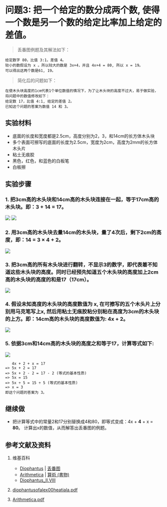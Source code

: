 # 问题3: 把一个给定的数分成两个数, 使得一个数是另一个数的给定比率加上给定的差值。

> 丢番图例题及其解法如下：
>  
	给定数字 80，比值 3:1，差值 4。
	较小的数假设为 x 。所以较大的数是 3x+4，并且 4x+4 = 80, 所以 x = 19。 
	可以得出这两个数是61, 19。　

> 简化后的问题如下：
>  
	在使木头块高度的1cm代表1个单位数值的情况下，为了让木头块的高度不过大，易于做实验，将问题中的数值修改如下：
	给定数 17，比值 4:1, 给定的差值 2。
	已知这个问题的答案为数值 14 和 3。

## 实验材料

- 底面的长度和宽度都是2.5cm，高度分别为2，3，和14cm的长方体木头块
- 多个表面可擦写的底面的长度为2.5cm，宽度为2cm，高度为2mm的长方体木头片
- 粘土无痕胶
- 黑色，红色，和蓝色的白板笔
- 白板擦

## 实验步骤

### 1. 把3cm高的木头块和14cm高的木头块连接在一起，等于17cm高的木头块。即：3 + 14 = 17。
![](/images/函数和极限/丢番图的《算术》中典型的推演实验/卷1/问题3/1a1_1.jpg)
![](/images/函数和极限/丢番图的《算术》中典型的推演实验/卷1/问题3/1a1_2.jpg)

### 2. 用3cm高的木头块去量14cm的木头块，量了4次后，剩下2cm的高度，即：14 = 3 × 4 + 2。 
![](/images/函数和极限/丢番图的《算术》中典型的推演实验/卷1/问题3/1a2.jpg)

### 3. 把3cm高的所有木头块进行翻转，不显示3的数字，即代表着不知道这些木头块的高度。同时已经预先知道五个木头块的高度加上2cm高的木头块的高度的和是17（17cm）。
![](/images/函数和极限/丢番图的《算术》中典型的推演实验/卷1/问题3/1a3.jpg)

### 4. 假设未知高度的木头块的高度数值为 x, 在可擦写的五个木头片上分别用马克笔写上x, 然后用粘土无痕胶粘分别粘在高度为3cm的木头块的上方。即：14cm高的木头块的高度数值为: 4x + 2。
![](/images/函数和极限/丢番图的《算术》中典型的推演实验/卷1/问题3/1a4.jpg)

### 5. 依据3cm和14cm高的木头块的高度之和等于17，计算等式如下:
![](/images/函数和极限/丢番图的《算术》中典型的推演实验/卷1/问题3/1a5.jpg)

	   4x + 2 + x = 17
	=> 5x + 2 = 17
	=> 5x + 2 - 2 = 17 - 2 (等式的基本性质)
	=> 5x = 15
	=> 5x ÷ 5 = 15 ÷ 5 (等式的基本性质)
	=> x = 3
	即这个问题的答案为 3。

## 继续做

- 把计算等式中的常量2和17分别替换成4和80，即等式变成：4x + **4** + x = **80**。 计算出x的数值，从而解答出丢番图的例题。

## 参考文献及资料

1. 维基百科
	- [Diophantus](https://en.wikipedia.org/wiki/Diophantus) | [丢番图](https://zh.wikipedia.org/wiki/丢番图) 
	- [Arithmetica](https://en.wikipedia.org/wiki/Arithmetica) | [算術 (書物)](https://ja.wikipedia.org/wiki/%E7%AE%97%E8%A1%93_(%E6%9B%B8%E7%89%A9)) 
	- [Diophantus_II.VIII](https://en.wikipedia.org/wiki/Diophantus_II.VIII) 

2. [diophantusofalex00heatiala.pdf](https://archive.org/download/diophantusofalex00heatiala/diophantusofalex00heatiala.pdf) 
3. [Arithmetica.pdf](https://staff.um.edu.mt/jmus1/Diophantus.pdf) 




